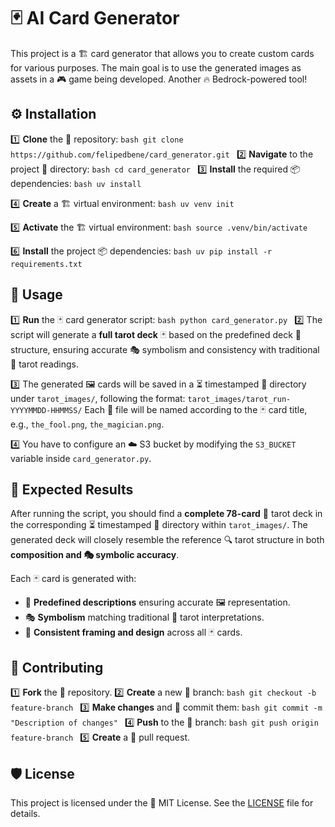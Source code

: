 # 🃏 AI Card Generator

This project is a 🏗️ card generator that allows you to create custom cards for various purposes. The main goal is to use the generated images as assets in a 🎮 game being developed. Another 🔥 Bedrock-powered tool!

## ⚙️ Installation

1️⃣ **Clone** the 📂 repository:
    ```bash
    git clone https://github.com/felipedbene/card_generator.git
    ```
2️⃣ **Navigate** to the project 📂 directory:
    ```bash
    cd card_generator
    ```
3️⃣ **Install** the required 📦 dependencies:
    ```bash
    uv install
    ```

4️⃣ **Create** a 🏗️ virtual environment:
    ```bash
    uv venv init
    ```

5️⃣ **Activate** the 🏗️ virtual environment:
    ```bash
    source .venv/bin/activate
    ```

6️⃣ **Install** the project 📦 dependencies:
    ```bash
    uv pip install -r requirements.txt
    ```

## 🚀 Usage

1️⃣ **Run** the 🃏 card generator script:
    ```bash
    python card_generator.py
    ```
2️⃣ The script will generate a **full tarot deck** 🃏 based on the predefined deck 📜 structure, ensuring accurate 🎭 symbolism and consistency with traditional 🔮 tarot readings.

3️⃣ The generated 🖼️ cards will be saved in a ⏳ timestamped 📂 directory under `tarot_images/`, following the format:
    ```
    tarot_images/tarot_run-YYYYMMDD-HHMMSS/
    ```
    Each 📂 file will be named according to the 🃏 card title, e.g., `the_fool.png`, `the_magician.png`.

4️⃣ You have to configure an ☁️ S3 bucket by modifying the `S3_BUCKET` variable inside `card_generator.py`.

## 🎯 Expected Results

After running the script, you should find a **complete 78-card** 🔮 tarot deck in the corresponding ⏳ timestamped 📂 directory within `tarot_images/`. The generated deck will closely resemble the reference 🔍 tarot structure in both **composition and 🎭 symbolic accuracy**.

Each 🃏 card is generated with:
- 📜 **Predefined descriptions** ensuring accurate 🖼️ representation.
- 🎭 **Symbolism** matching traditional 🔮 tarot interpretations.
- 🎨 **Consistent framing and design** across all 🃏 cards.

## 🤝 Contributing

1️⃣ **Fork** the 📂 repository.
2️⃣ **Create** a new 🌿 branch:
    ```bash
    git checkout -b feature-branch
    ```
3️⃣ **Make changes** and 💾 commit them:
    ```bash
    git commit -m "Description of changes"
    ```
4️⃣ **Push** to the 🌿 branch:
    ```bash
    git push origin feature-branch
    ```
5️⃣ **Create** a 🔀 pull request.

## 🛡️ License

This project is licensed under the 📝 MIT License. See the [LICENSE](LICENSE) file for details.

